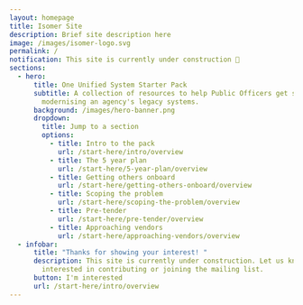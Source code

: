 ```yaml
---
layout: homepage
title: Isomer Site
description: Brief site description here
image: /images/isomer-logo.svg
permalink: /
notification: This site is currently under construction 🚧
sections:
  - hero:
      title: One Unified System Starter Pack
      subtitle: A collection of resources to help Public Officers get started on
        modernising an agency's legacy systems.
      background: /images/hero-banner.png
      dropdown:
        title: Jump to a section
        options:
          - title: Intro to the pack
            url: /start-here/intro/overview
          - title: The 5 year plan
            url: /start-here/5-year-plan/overview
          - title: Getting others onboard
            url: /start-here/getting-others-onboard/overview
          - title: Scoping the problem
            url: /start-here/scoping-the-problem/overview
          - title: Pre-tender
            url: /start-here/pre-tender/overview
          - title: Approaching vendors
            url: /start-here/approaching-vendors/overview
  - infobar:
      title: "Thanks for showing your interest! "
      description: This site is currently under construction. Let us know if you're
        interested in contributing or joining the mailing list.
      button: I'm interested
      url: /start-here/intro/overview
---
```

